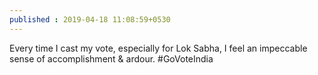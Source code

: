 ```yaml
---
published : 2019-04-18 11:08:59+0530
---
```


Every time I cast my vote, especially for Lok Sabha, I feel an impeccable sense of accomplishment & ardour. #GoVoteIndia
